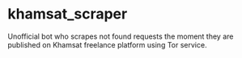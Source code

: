 # khamsat_scraper
Unofficial bot who scrapes not found requests the moment they are published on Khamsat freelance platform using Tor service.
